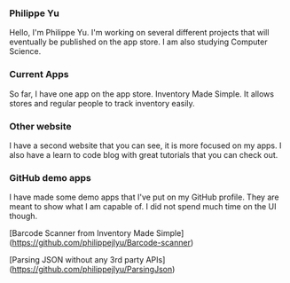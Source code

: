 ### Philippe Yu
Hello, I'm Philippe Yu. I'm working on several different projects that will eventually be published on the app store. I am also studying Computer Science. 


### Current Apps
So far, I have one app on the app store. Inventory Made Simple. It allows stores and regular people to track inventory easily. 

### Other website
I have a second website that you can see, it is more focused on my apps. I also have a learn to code blog with great tutorials that you can check out.


### GitHub demo apps
I have made some demo apps that I've put on my GitHub profile. They are meant to show what I am capable of. I did not spend much time on the UI though. 

[Barcode Scanner from Inventory Made Simple] (https://github.com/philippejlyu/Barcode-scanner)

[Parsing JSON without any 3rd party APIs] (https://github.com/philippejlyu/ParsingJson)
